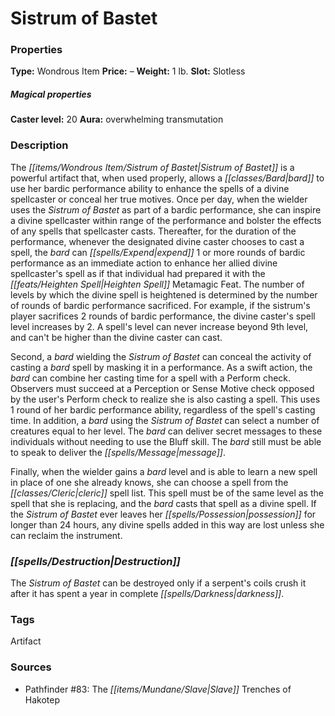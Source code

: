 ﻿---
Title: "Sistrum of Bastet"
Type: "Wondrous Item"
Price: "–"
Weight: "1 lb."
Slot: "Slotless"
Caster level: "20"
Aura: "overwhelming transmutation"
Description: |
  "The _Sistrum of Bastet_ is a powerful artifact that, when used properly, allows a bard to use her bardic performance ability to enhance the spells of a divine spellcaster or conceal her true motives. Once per day, when the wielder uses the _Sistrum of Bastet_ as part of a bardic performance, she can inspire a divine spellcaster within range of the performance and bolster the effects of any spells that spellcaster casts. Thereafter, for the duration of the performance, whenever the designated divine caster chooses to cast a spell, the bard can expend 1 or more rounds of bardic performance as an immediate action to enhance her allied divine spellcaster's spell as if that individual had prepared it with the Heighten Spell Metamagic Feat. The number of levels by which the divine spell is heightened is determined by the number of rounds of bardic performance sacrificed. For example, if the sistrum's player sacrifices 2 rounds of bardic performance, the divine caster's spell level increases by 2. A spell's level can never increase beyond 9th level, and can't be higher than the divine caster can cast.
  Second, a bard wielding the _Sistrum of Bastet_ can conceal the activity of casting a bard spell by masking it in a performance. As a swift action, the bard can combine her casting time for a spell with a Perform check. Observers must succeed at a Perception or Sense Motive check opposed by the user's Perform check to realize she is also casting a spell. This uses 1 round of her bardic performance ability, regardless of the spell's casting time. In addition, a bard using the _Sistrum of Bastet_ can select a number of creatures equal to her level. The bard can deliver secret messages to these individuals without needing to use the Bluff skill. The bard still must be able to speak to deliver the message.
  Finally, when the wielder gains a bard level and is able to learn a new spell in place of one she already knows, she can choose a spell from the cleric spell list. This spell must be of the same level as the spell that she is replacing, and the bard casts that spell as a divine spell. If the _Sistrum of Bastet_ ever leaves her possession for longer than 24 hours, any divine spells added in this way are lost unless she can reclaim the instrument."
Destruction: |
  "The _Sistrum of Bastet_ can be destroyed only if a serpent's coils crush it after it has spent a year in complete darkness."
Sources: "['Pathfinder #83: The Slave Trenches of Hakotep']"
---

# Sistrum of Bastet

### Properties

**Type:** Wondrous Item **Price:** – **Weight:** 1 lb. **Slot:** Slotless

##### Magical properties

**Caster level:** 20 **Aura:** overwhelming transmutation

### Description

The _[[items/Wondrous Item/Sistrum of Bastet|Sistrum of Bastet]]_ is a powerful artifact that, when used properly, allows a _[[classes/Bard|bard]]_ to use her bardic performance ability to enhance the spells of a divine spellcaster or conceal her true motives. Once per day, when the wielder uses the _Sistrum of Bastet_ as part of a bardic performance, she can inspire a divine spellcaster within range of the performance and bolster the effects of any spells that spellcaster casts. Thereafter, for the duration of the performance, whenever the designated divine caster chooses to cast a spell, the _bard_ can _[[spells/Expend|expend]]_ 1 or more rounds of bardic performance as an immediate action to enhance her allied divine spellcaster's spell as if that individual had prepared it with the _[[feats/Heighten Spell|Heighten Spell]]_ Metamagic Feat. The number of levels by which the divine spell is heightened is determined by the number of rounds of bardic performance sacrificed. For example, if the sistrum's player sacrifices 2 rounds of bardic performance, the divine caster's spell level increases by 2. A spell's level can never increase beyond 9th level, and can't be higher than the divine caster can cast.

Second, a _bard_ wielding the _Sistrum of Bastet_ can conceal the activity of casting a _bard_ spell by masking it in a performance. As a swift action, the _bard_ can combine her casting time for a spell with a Perform check. Observers must succeed at a Perception or Sense Motive check opposed by the user's Perform check to realize she is also casting a spell. This uses 1 round of her bardic performance ability, regardless of the spell's casting time. In addition, a _bard_ using the _Sistrum of Bastet_ can select a number of creatures equal to her level. The _bard_ can deliver secret messages to these individuals without needing to use the Bluff skill. The _bard_ still must be able to speak to deliver the _[[spells/Message|message]]_.

Finally, when the wielder gains a _bard_ level and is able to learn a new spell in place of one she already knows, she can choose a spell from the _[[classes/Cleric|cleric]]_ spell list. This spell must be of the same level as the spell that she is replacing, and the _bard_ casts that spell as a divine spell. If the _Sistrum of Bastet_ ever leaves her _[[spells/Possession|possession]]_ for longer than 24 hours, any divine spells added in this way are lost unless she can reclaim the instrument.

### _[[spells/Destruction|Destruction]]_

The _Sistrum of Bastet_ can be destroyed only if a serpent's coils crush it after it has spent a year in complete _[[spells/Darkness|darkness]]_.

### Tags

Artifact

### Sources

* Pathfinder #83: The _[[items/Mundane/Slave|Slave]]_ Trenches of Hakotep